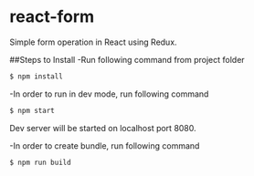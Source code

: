 # react-form
Simple form operation in React using Redux.

##Steps to Install 
-Run following command from project folder
```sh
$ npm install
```

-In order to run in dev mode, run following command
```sh
$ npm start
```
Dev server will be started on localhost port 8080.

-In order to create bundle, run following command
```sh
$ npm run build
```
